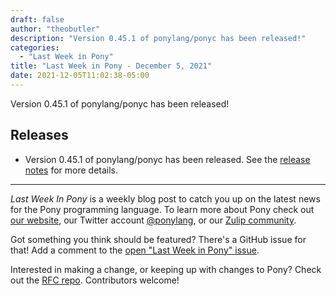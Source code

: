 ```yaml
---
draft: false
author: "theobutler"
description: "Version 0.45.1 of ponylang/ponyc has been released!"
categories:
  - "Last Week in Pony"
title: "Last Week in Pony - December 5, 2021"
date: 2021-12-05T11:02:38-05:00
---
```


Version 0.45.1 of ponylang/ponyc has been released!

<!--more-->

## Releases

- Version 0.45.1 of ponylang/ponyc has been released.
See the [release notes](https://github.com/ponylang/ponyc/releases/tag/0.45.1) for more details.

---

_Last Week In Pony_ is a weekly blog post to catch you up on the latest news for the Pony programming language. To learn more about Pony check out [our website](https://ponylang.io), our Twitter account [@ponylang](https://twitter.com/ponylang), or our [Zulip community](https://ponylang.zulipchat.com).

Got something you think should be featured? There's a GitHub issue for that! Add a comment to the [open "Last Week in Pony" issue](https://github.com/ponylang/ponylang.github.io/issues?q=is%3Aissue+is%3Aopen+label%3Alast-week-in-pony).

Interested in making a change, or keeping up with changes to Pony? Check out the [RFC repo](https://github.com/ponylang/rfcs). Contributors welcome!
